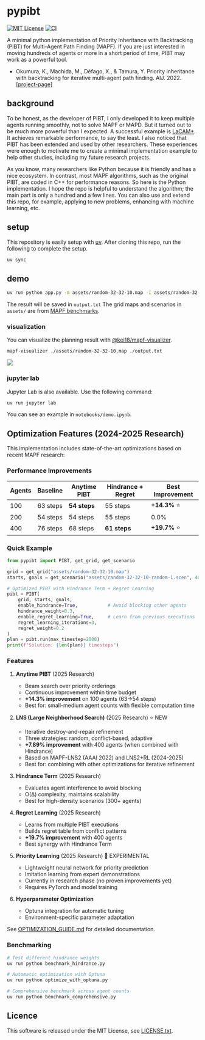 # pypibt

[![MIT License](http://img.shields.io/badge/license-MIT-blue.svg?style=flat)](./LICENCE.txt)
[![CI](https://github.com/Kei18/pypibt/actions/workflows/ci.yml/badge.svg)](https://github.com/Kei18/pypibt/actions/workflows/ci.yml)

A minimal python implementation of Priority Inheritance with Backtracking (PIBT) for Multi-Agent Path Finding (MAPF).
If you are just interested in moving hundreds of agents or more in a short period of time, PIBT may work as a powerful tool.

- Okumura, K., Machida, M., Défago, X., & Tamura, Y. Priority inheritance with backtracking for iterative multi-agent path finding. AIJ. 2022. [[project-page]](https://kei18.github.io/pibt2/)

## background

To be honest, as the developer of PIBT, I only developed it to keep multiple agents running smoothly, not to solve MAPF or MAPD.
But it turned out to be much more powerful than I expected.
A successful example is [LaCAM*](https://kei18.github.io/lacam2/).
It achieves remarkable performance, to say the least.
I also noticed that PIBT has been extended and used by other researchers.
These experiences were enough to motivate me to create a minimal implementation example to help other studies, including my future research projects.

As you know, many researchers like Python because it is friendly and has a nice ecosystem.
In contrast, most MAPF algorithms, such as the original PIBT, are coded in C++ for performance reasons.
So here is the Python implementation.
I hope the repo is helpful to understand the algorithm; the main part is only a hundred and a few lines.
You can also use and extend this repo, for example, applying to new problems, enhancing with machine learning, etc.

## setup

This repository is easily setup with [uv](https://docs.astral.sh/uv/).
After cloning this repo, run the following to complete the setup.

```sh
uv sync
```

## demo

```sh
uv run python app.py -m assets/random-32-32-10.map -i assets/random-32-32-10-random-1.scen -N 200
```

The result will be saved in `output.txt`
The grid maps and scenarios in `assets/` are from [MAPF benchmarks](https://movingai.com/benchmarks/mapf/index.html).

### visualization

You can visualize the planning result with [@kei18/mapf-visualizer](https://github.com/kei18/mapf-visualizer).

```sh
mapf-visualizer ./assets/random-32-32-10.map ./output.txt
```

![](./assets/demo.gif)

### jupyter lab

Jupyter Lab is also available.
Use the following command:

```sh
uv run jupyter lab
```

You can see an example in `notebooks/demo.ipynb`.

## Optimization Features (2024-2025 Research)

This implementation includes state-of-the-art optimizations based on recent MAPF research:

### Performance Improvements

| Agents | Baseline | **Anytime PIBT** | **Hindrance + Regret** | **Best Improvement** |
|--------|----------|------------------|------------------------|----------------------|
| 100    | 63 steps | **54 steps**     | 55 steps               | **+14.3%** ⭐ |
| 200    | 54 steps | 54 steps         | 55 steps               | 0.0% |
| 400    | 76 steps | 68 steps         | **61 steps**           | **+19.7%** ⭐ |

### Quick Example

```python
from pypibt import PIBT, get_grid, get_scenario

grid = get_grid("assets/random-32-32-10.map")
starts, goals = get_scenario("assets/random-32-32-10-random-1.scen", 400)

# Optimized PIBT with Hindrance Term + Regret Learning
pibt = PIBT(
    grid, starts, goals,
    enable_hindrance=True,           # Avoid blocking other agents
    hindrance_weight=0.3,
    enable_regret_learning=True,     # Learn from previous executions
    regret_learning_iterations=3,
    regret_weight=0.2
)
plan = pibt.run(max_timestep=2000)
print(f"Solution: {len(plan)} timesteps")
```

### Features

1. **Anytime PIBT** (2025 Research)
   - Beam search over priority orderings
   - Continuous improvement within time budget
   - **+14.3% improvement** on 100 agents (63→54 steps)
   - Best for: small-medium agent counts with flexible computation time

2. **LNS (Large Neighborhood Search)** (2025 Research) ⭐ NEW
   - Iterative destroy-and-repair refinement
   - Three strategies: random, conflict-based, adaptive
   - **+7.89% improvement** with 400 agents (when combined with Hindrance)
   - Based on MAPF-LNS2 (AAAI 2022) and LNS2+RL (2024-2025)
   - Best for: combining with other optimizations for iterative refinement

3. **Hindrance Term** (2025 Research)
   - Evaluates agent interference to avoid blocking
   - O(Δ) complexity, maintains scalability
   - Best for high-density scenarios (300+ agents)

4. **Regret Learning** (2025 Research)
   - Learns from multiple PIBT executions
   - Builds regret table from conflict patterns
   - **+19.7% improvement** with 400 agents
   - Best synergy with Hindrance Term

5. **Priority Learning** (2025 Research) 🔬 EXPERIMENTAL
   - Lightweight neural network for priority prediction
   - Imitation learning from expert demonstrations
   - Currently in research phase (no proven improvements yet)
   - Requires PyTorch and model training

6. **Hyperparameter Optimization**
   - Optuna integration for automatic tuning
   - Environment-specific parameter adaptation

See [OPTIMIZATION_GUIDE.md](OPTIMIZATION_GUIDE.md) for detailed documentation.

### Benchmarking

```sh
# Test different hindrance weights
uv run python benchmark_hindrance.py

# Automatic optimization with Optuna
uv run python optimize_with_optuna.py

# Comprehensive benchmark across agent counts
uv run python benchmark_comprehensive.py
```

## Licence

This software is released under the MIT License, see [LICENSE.txt](LICENCE.txt).
